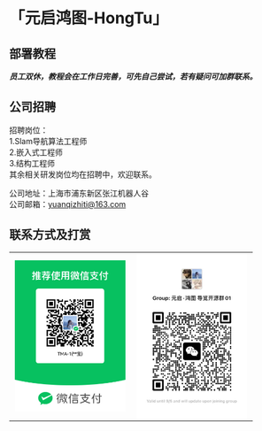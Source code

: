 # 「元启鸿图-HongTu」

## 部署教程

***员工双休，教程会在工作日完善，可先自己尝试，若有疑问可加群联系。***
  
  
## 公司招聘
招聘岗位：  
1.Slam导航算法工程师  
2.嵌入式工程师  
3.结构工程师  
其余相关研发岗位均在招聘中，欢迎联系。  
  
公司地址：上海市浦东新区张江机器人谷  
公司邮箱：yuanqizhiti@163.com  

## 联系方式及打赏
<table style="margin: 0 auto;">
  <tr>
    <!-- 第一张图：固定宽度200px，居中显示 -->
    <td style="padding: 0 10px; text-align: center;">
      <img src="wxzhifu.jpeg" alt="vx支付" width="200" style="height: auto;">
    </td>
    <!-- 第二张图：与第一张保持相同宽度 -->
    <td style="padding: 0 10px; text-align: center;">
      <img src="dayiqun.jpeg" alt="dayiqun" width="200" style="height: auto;">
    </td>
  </tr>
</table>
